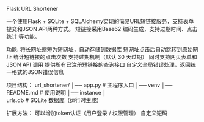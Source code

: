 Flask URL Shortener

一个使用Flask + SQLite + SQLAlchemy实现的简易URL短链接服务，支持表单提交和JSON API两种方式。
短链接采用Base62 编码生成，支持过期时间、点击统计 等功能。

功能:
  将长网址缩短为短网址，自动存储到数据库
  短网址点击后自动跳转到原始网址
  统计短链接的点击次数
  支持过期机制（默认 30 天过期）
  同时支持网页表单和 JSON API 调用
  提供所有已注册短链接的查询接口
  自定义全局错误处理，返回统一格式的JSON错误信息


项目结构：
  url_shortener/
  │── app.py              # 主程序入口
  │── venv
  │── README.md           # 使用说明
  │── instance
        │   
        urls.db             # SQLite 数据库（运行时生成）

扩展方法：
   可以增加token认证（用户登录 / 权限管理）
   自定义短码
